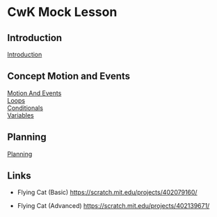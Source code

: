 
# CwK Mock Lesson 

## Introduction

[Introduction](intro.md)

## Concept Motion and Events

[Motion And Events](motion-and-events.md)  
[Loops](loops.md)  
[Conditionals](conditionals.md)  
[Variables](variables.md)  

## Planning 

[Planning](planning.md)

## Links

- Flying Cat (Basic)
    https://scratch.mit.edu/projects/402079160/

- Flying Cat (Advanced)
    https://scratch.mit.edu/projects/402139671/
